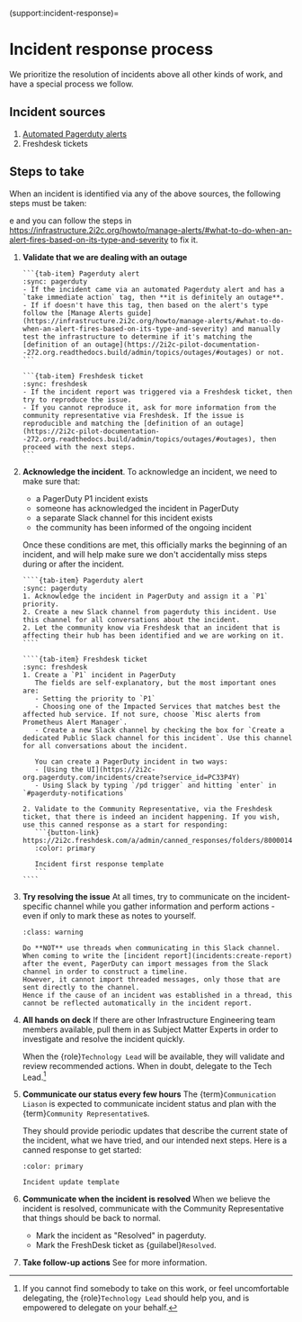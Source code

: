 (support:incident-response)=
# Incident response process

We prioritize the resolution of incidents above all other kinds of work, and have a special process we follow.

## Incident sources

1. [Automated Pagerduty alerts](https://infrastructure.2i2c.org/topic/monitoring-alerting/alerting)
2. Freshdesk tickets

## Steps to take
When an incident is identified via any of the above sources, the following steps must be taken:

e and you can follow the steps in https://infrastructure.2i2c.org/howto/manage-alerts/#what-to-do-when-an-alert-fires-based-on-its-type-and-severity to fix it.
1. **Validate that we are dealing with an outage**
   ````{tab-set}
   ```{tab-item} Pagerduty alert
   :sync: pagerduty
   - If the incident came via an automated Pagerduty alert and has a `take immediate action` tag, then **it is definitely an outage**.
   - If if doesn't have this tag, then based on the alert's type follow the [Manage Alerts guide](https://infrastructure.2i2c.org/howto/manage-alerts/#what-to-do-when-an-alert-fires-based-on-its-type-and-severity) and manually test the infrastructure to determine if it's matching the [definition of an outage](https://2i2c-pilot-documentation--272.org.readthedocs.build/admin/topics/outages/#outages) or not.
   ```

   ```{tab-item} Freshdesk ticket
   :sync: freshdesk
   - If the incident report was triggered via a Freshdesk ticket, then try to reproduce the issue.
   - If you cannot reproduce it, ask for more information from the community representative via Freshdesk. If the issue is reproducible and matching the [definition of an outage](https://2i2c-pilot-documentation--272.org.readthedocs.build/admin/topics/outages/#outages), then proceed with the next steps.
   ```
   ````

1. **Acknowledge the incident**.
   To acknowledge an incident, we need to make sure that:
   - a PagerDuty P1 incident exists
   - someone has acknowledged the incident in PagerDuty
   - a separate Slack channel for this incident exists
   - the community has been informed of the ongoing incident

   Once these conditions are met, this officially marks the beginning of an incident, and will help make sure we don't accidentally miss steps during or after the incident.

   `````{tab-set}
   ````{tab-item} Pagerduty alert
   :sync: pagerduty
   1. Acknowledge the incident in PagerDuty and assign it a `P1` priority.
   2. Create a new Slack channel from pagerduty this incident. Use this channel for all conversations about the incident.
   2. Let the community know via Freshdesk that an incident that is affecting their hub has been identified and we are working on it.
   ````

   ````{tab-item} Freshdesk ticket
   :sync: freshdesk
   1. Create a `P1` incident in PagerDuty
      The fields are self-explanatory, but the most important ones are:
      - Setting the priority to `P1`
      - Choosing one of the Impacted Services that matches best the affected hub service. If not sure, choose `Misc alerts from Prometheus Alert Manager`.
      - Create a new Slack channel by checking the box for `Create a dedicated Public Slack channel for this incident`. Use this channel for all conversations about the incident.

      You can create a PagerDuty incident in two ways:
      - [Using the UI](https://2i2c-org.pagerduty.com/incidents/create?service_id=PC33P4Y)
      - Using Slack by typing `/pd trigger` and hitting `enter` in `#pagerduty-notifications`

   2. Validate to the Community Representative, via the Freshdesk ticket, that there is indeed an incident happening. If you wish, use this canned response as a start for responding:
      ```{button-link} https://2i2c.freshdesk.com/a/admin/canned_responses/folders/80000143608/responses/80000247490/edit
      :color: primary

      Incident first response template
      ```
   ````
   `````

1. **Try resolving the issue** 
   At all times, try to communicate on the incident-specific channel while you gather information and perform actions - even if only to mark these as notes to yourself.

   ```{admonition} Do not use threaded Slack messages
   :class: warning

   Do **NOT** use threads when communicating in this Slack channel.
   When coming to write the [incident report](incidents:create-report) after the event, PagerDuty can import messages from the Slack channel in order to construct a timeline.
   However, it cannot import threaded messages, only those that are sent directly to the channel.
   Hence if the cause of an incident was established in a thread, this cannot be reflected automatically in the incident report.
   ```

1. **All hands on deck**
   If there are other Infrastructure Engineering team members available, pull them in as Subject Matter Experts in order to investigate and resolve the incident quickly.

   When the {role}`Technology Lead` will be available, they will validate and review recommended actions. When in doubt, delegate to the Tech Lead.[^note-on-delegation]

1. **Communicate our status every few hours**
   The {term}`Communication Liason` is expected to communicate incident status and plan with the {term}`Community Representative`s.

   They should provide periodic updates that describe the current state of the incident, what we have tried, and our intended next steps. Here is a canned response to get started:

   ```{button-link} https://2i2c.freshdesk.com/a/admin/canned_responses/folders/80000143608/responses/80000247492/edit
   :color: primary

   Incident update template
   ```

1. **Communicate when the incident is resolved**
   When we believe the incident is resolved, communicate with the Community Representative that things should be back to normal.
   - Mark the incident as "Resolved" in pagerduty.
   - Mark the FreshDesk ticket as {guilabel}`Resolved`.

1. **Take follow-up actions**
   See [](incidents:create-report) for more information.

[^note-on-delegation]: If you cannot find somebody to take on this work, or feel uncomfortable delegating, the {role}`Technology Lead` should help you, and is empowered to delegate on your behalf.
